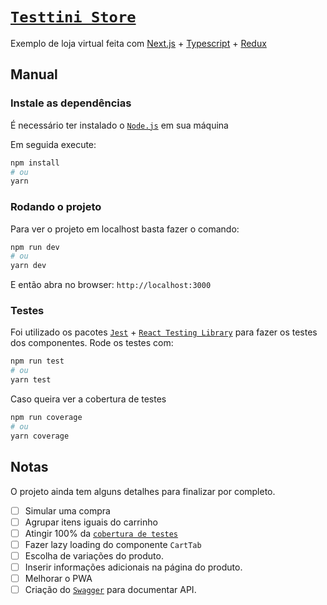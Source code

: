 # [`Testtini Store`](https://store.cacojr.vercel.app/)

Exemplo de loja virtual feita com [Next.js](https://nextjs.org/) + [Typescript](https://www.typescriptlang.org/) + [Redux](https://redux.js.org/)

## Manual

### Instale as dependências

É necessário ter instalado o [`Node.js`](https://nodejs.org/en/) em sua máquina

Em seguida execute:

```bash
npm install
# ou
yarn
```

### Rodando o projeto

Para ver o projeto em localhost basta fazer o comando:

```bash
npm run dev
# ou
yarn dev
```

E então abra no browser:
`http://localhost:3000`

### Testes

Foi utilizado os pacotes [`Jest`](https://jestjs.io/) + [`React Testing Library`](https://testing-library.com/docs/react-testing-library/intro) para fazer os testes dos componentes.
Rode os testes com:

```bash
npm run test
# ou
yarn test
```

Caso queira ver a cobertura de testes

```bash
npm run coverage
# ou
yarn coverage
```

## Notas

O projeto ainda tem alguns detalhes para finalizar por completo.

- [ ] Simular uma compra
- [ ] Agrupar itens iguais do carrinho
- [ ] Atingir 100% da [`cobertura de testes`](#Testes)
- [ ] Fazer lazy loading do componente `CartTab`
- [ ] Escolha de variações do produto.
- [ ] Inserir informações adicionais na página do produto.
- [ ] Melhorar o PWA
- [ ] Criação do [`Swagger`](https://swagger.io/) para documentar API.
